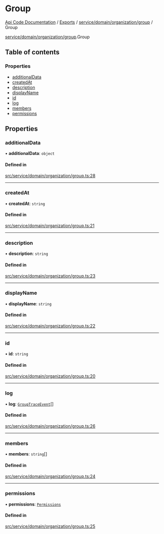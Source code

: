 # Group
 
[Api Code Documentation](../README.md) / [Exports](../modules.md) / [service/domain/organization/group](../modules/service_domain_organization_group.md) / Group

[service/domain/organization/group](../modules/service_domain_organization_group.md).Group

## Table of contents

### Properties

- [additionalData](service_domain_organization_group.Group.md#additionaldata)
- [createdAt](service_domain_organization_group.Group.md#createdat)
- [description](service_domain_organization_group.Group.md#description)
- [displayName](service_domain_organization_group.Group.md#displayname)
- [id](service_domain_organization_group.Group.md#id)
- [log](service_domain_organization_group.Group.md#log)
- [members](service_domain_organization_group.Group.md#members)
- [permissions](service_domain_organization_group.Group.md#permissions)

## Properties

### additionalData

• **additionalData**: `object`

#### Defined in

[src/service/domain/organization/group.ts:28](https://github.com/openkfw/TruBudget/blob/95e6f8a/api/src/service/domain/organization/group.ts#L28)

___

### createdAt

• **createdAt**: `string`

#### Defined in

[src/service/domain/organization/group.ts:21](https://github.com/openkfw/TruBudget/blob/95e6f8a/api/src/service/domain/organization/group.ts#L21)

___

### description

• **description**: `string`

#### Defined in

[src/service/domain/organization/group.ts:23](https://github.com/openkfw/TruBudget/blob/95e6f8a/api/src/service/domain/organization/group.ts#L23)

___

### displayName

• **displayName**: `string`

#### Defined in

[src/service/domain/organization/group.ts:22](https://github.com/openkfw/TruBudget/blob/95e6f8a/api/src/service/domain/organization/group.ts#L22)

___

### id

• **id**: `string`

#### Defined in

[src/service/domain/organization/group.ts:20](https://github.com/openkfw/TruBudget/blob/95e6f8a/api/src/service/domain/organization/group.ts#L20)

___

### log

• **log**: [`GroupTraceEvent`](service_domain_organization_group_trace_event.GroupTraceEvent.md)[]

#### Defined in

[src/service/domain/organization/group.ts:26](https://github.com/openkfw/TruBudget/blob/95e6f8a/api/src/service/domain/organization/group.ts#L26)

___

### members

• **members**: `string`[]

#### Defined in

[src/service/domain/organization/group.ts:24](https://github.com/openkfw/TruBudget/blob/95e6f8a/api/src/service/domain/organization/group.ts#L24)

___

### permissions

• **permissions**: [`Permissions`](../modules/service_domain_permissions.md#permissions)

#### Defined in

[src/service/domain/organization/group.ts:25](https://github.com/openkfw/TruBudget/blob/95e6f8a/api/src/service/domain/organization/group.ts#L25)
